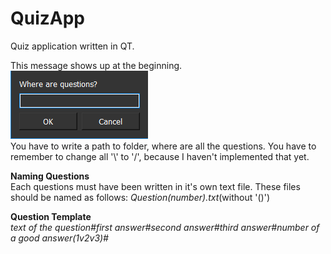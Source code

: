 # QuizApp
Quiz application written in QT.

This message shows up at the beginning.<br>
![alt text](GetQuestionsFolderMessageBox.png)<br>
You have to write a path to folder, where are all the questions. You have to remember to change all '\\' to '/', because I haven't implemented that yet.<br>

<b>Naming Questions</b><br>
Each questions must have been written in it's own text file. These files should be named as follows:
<i>Question(number).txt</i>(without '()')

<b>Question Template</b><br> 
<i>text of the question#first answer#second answer#third answer#number of a good answer(1v2v3)#</i>
